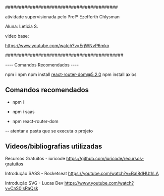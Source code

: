 
#########################################

atividade supervisionada pelo Profº Ezefferth Chlysman

Aluna: Leticia S.

video base:

https://www.youtube.com/watch?v=ErjWNvP6mko

###########################################

---- Comandos Recomendados ----

npm i
npm npm install react-router-dom@5.2.0
npm install axios




##  Comandos recomendados

- npm i 

- npm i saas 

- npm react-router-dom

-- atentar a pasta que se executa o projeto

##  Videos/bibliografias utilizadas

Recursos Gratuitos - iuricode
https://github.com/iuricode/recursos-gratuitos

Introdução SASS - Rocketseat
https://youtube.com/watch?v=BaI8dHUthLA

Introdução SVG - Lucas Dev
https://www.youtube.com/watch?v=CaS0IsRaQsk